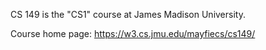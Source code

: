 CS 149 is the "CS1" course at James Madison University.

Course home page: https://w3.cs.jmu.edu/mayfiecs/cs149/
